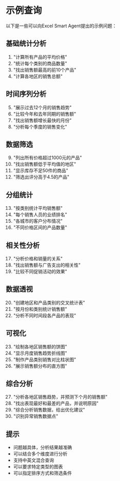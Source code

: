 # 示例查询

以下是一些可以向Excel Smart Agent提出的示例问题：

## 基础统计分析

1. "计算所有产品的平均价格"
2. "统计每个类别的商品数量"
3. "找出销售额最高的前10个产品"
4. "计算各地区的销售总额"

## 时间序列分析

5. "展示过去12个月的销售趋势"
6. "比较今年和去年同期的销售额"
7. "找出销售额增长最快的月份"
8. "分析每个季度的销售变化"

## 数据筛选

9. "列出所有价格超过1000元的产品"
10. "找出销售额低于平均值的地区"
11. "显示库存不足50件的商品"
12. "筛选出评分高于4.5的产品"

## 分组统计

13. "按类别统计平均销售额"
14. "每个销售人员的业绩排名"
15. "各城市的客户分布情况"
16. "不同价格区间的产品数量"

## 相关性分析

17. "分析价格和销量的关系"
18. "找出销售额与广告支出的相关性"
19. "比较不同促销活动的效果"

## 数据透视

20. "创建地区和产品类别的交叉统计表"
21. "按月份和类别统计销售额"
22. "分析不同时间段各产品的表现"

## 可视化

23. "绘制各地区销售额的饼图"
24. "显示月度销售趋势折线图"
25. "制作产品类别销售对比柱状图"
26. "展示销售额分布的直方图"

## 综合分析

27. "分析各地区销售趋势，并预测下个月的销售额"
28. "找出表现最好和最差的产品，并说明原因"
29. "综合分析销售数据，给出优化建议"
30. "识别异常销售数据点"

## 提示

- 问题越具体，分析结果越准确
- 可以结合多个维度进行分析
- 支持中英文混合查询
- 可以要求特定类型的图表
- 可以指定排序方式和筛选条件


